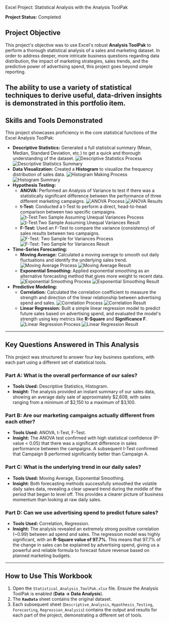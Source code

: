 Excel Project: Statistical Analysis with the Analysis ToolPak

**Project Status:** Completed

## Project Objective

This project's objective was to use Excel's robust **Analysis ToolPak** to perform a thorough statistical analysis of a sales and marketing dataset.  In order to address deeper, more intricate business questions regarding data distribution, the impact of marketing strategies, sales trends, and the predictive power of advertising spend, this project goes beyond simple reporting.

 The ability to use a variety of statistical techniques to derive useful, data-driven insights is demonstrated in this portfolio item.
---

## Skills and Tools Demonstrated

This project showcases proficiency in the core statistical functions of the Excel Analysis ToolPak:

*   **Descriptive Statistics:** Generated a full statistical summary (Mean, Median, Standard Deviation, etc.) to get a quick and thorough understanding of the dataset.
  ![Descriptive Statistics Process](descriptive_Statistics.png)
![Descriptive Statistics Summary](descriptive_analysis_result.png)
*   **Data Visualization:** Created a **Histogram** to visualize the frequency distribution of sales data.
   ![Histogram Making Process](histogram.png)
![Histogram Summary](histogram_results.png)
*   **Hypothesis Testing:**
    *   **ANOVA:** Performed an Analysis of Variance to test if there was a statistically significant difference between the performance of three different marketing campaigns.
      ![ANOVA Process](anova-single_factor.png)
![ANOVA Results](anova_results.png)
    *   **t-Test:** Conducted a t-Test to perform a direct, head-to-head comparison between two specific campaigns.
      ![t-Test:Two Sample Assuming Unequal Variances Process](t-test(unequal_variances).png)
      ![t-Test:Two Sample Assuming Unequal Variances Result](t-test_result.png)
    *   **F-Test:** Used an F-Test to compare the variance (consistency) of sales results between two campaigns.
      ![F-Test: Two Sample for Variances Process](F-test.png)
       ![F-Test: Two Sample for Variances Result](F-test_result.png)
*   **Time-Series Forecasting:**
    *   **Moving Average:** Calculated a moving average to smooth out daily fluctuations and identify the underlying sales trend.
      ![Moving Average Process](moving_average.png)
      ![Moving Average Result](moving_average_results.png)
    *   **Exponential Smoothing:** Applied exponential smoothing as an alternative forecasting method that gives more weight to recent data.
       ![Exponential Smoothing Process](exponential_smoothing.png)
       ![Exponential Smoothing Result](exponential_smoothing_results.png)
*   **Predictive Modeling:**
    *   **Correlation:** Calculated the correlation coefficient to measure the strength and direction of the linear relationship between advertising spend and sales.
       ![Correlation Process](correlation.png)
       ![Correlation Result](correlation_result.png)
    *   **Linear Regression:** Built a simple linear regression model to predict future sales based on advertising spend, and evaluated the model's strength using key metrics like **R-Square** and **Significance F**.
       ![Linear Regression Process](Regression.png)
       ![Linear Regression Result](regression_result.png)

---

## Key Questions Answered in This Analysis

This project was structured to answer four key business questions, with each part using a different set of statistical tools.

### Part A: What is the overall performance of our sales?
*   **Tools Used:** Descriptive Statistics, Histogram.
*   **Insight:** The analysis provided an instant summary of our sales data, showing an average daily sale of approximately $2,609, with sales ranging from a minimum of $2,150 to a maximum of $3,100.

### Part B: Are our marketing campaigns actually different from each other?
*   **Tools Used:** ANOVA, t-Test, F-Test.
*   **Insight:** The ANOVA test confirmed with high statistical confidence (P-value < 0.05) that there was a significant difference in sales performance between the campaigns. A subsequent t-Test confirmed that Campaign B performed significantly better than Campaign A.

### Part C: What is the underlying trend in our daily sales?
*   **Tools Used:** Moving Average, Exponential Smoothing.
*   **Insight:** Both forecasting methods successfully smoothed the volatile daily sales data, revealing a clear upward trend during the middle of the period that began to level off. This provides a clearer picture of business momentum than looking at raw daily sales.

### Part D: Can we use advertising spend to predict future sales?
*   **Tools Used:** Correlation, Regression.
*   **Insight:** The analysis revealed an extremely strong positive correlation (~0.99) between ad spend and sales. The regression model was highly significant, with an **R-Square value of 97.7%**. This means that 97.7% of the change in sales can be explained by advertising spend, giving us a powerful and reliable formula to forecast future revenue based on planned marketing budgets.

---

## How to Use This Workbook

1.  Open the `Statistical_Analysis_ToolPak.xlsx` file. Ensure the Analysis ToolPak is enabled (**Data -> Data Analysis**).
2.  The **`RawData`** sheet contains the original dataset.
3.  Each subsequent sheet (`Descriptive_Analysis`, `Hypothesis_Testing`, `Forecasting`, `Regression_Analysis`) contains the output and results for each part of the project, demonstrating a different set of tools.
